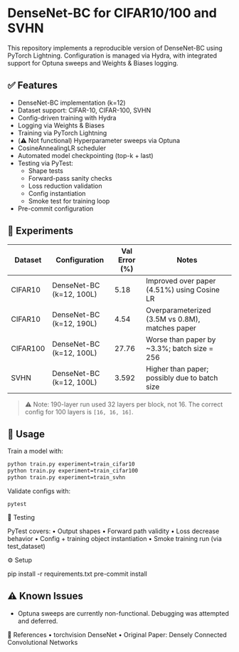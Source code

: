 # DenseNet-BC for CIFAR10/100 and SVHN

This repository implements a reproducible version of DenseNet-BC using PyTorch Lightning. Configuration is managed via Hydra, with integrated support for Optuna sweeps and Weights & Biases logging.

## ✅ Features

- DenseNet-BC implementation (k=12)
- Dataset support: CIFAR-10, CIFAR-100, SVHN
- Config-driven training with Hydra
- Logging via Weights & Biases
- Training via PyTorch Lightning
- (⚠️ Not functional) Hyperparameter sweeps via Optuna
- CosineAnnealingLR scheduler
- Automated model checkpointing (top-k + last)
- Testing via PyTest:
  - Shape tests
  - Forward-pass sanity checks
  - Loss reduction validation
  - Config instantiation
  - Smoke test for training loop
- Pre-commit configuration

## 🧪 Experiments

| Dataset   | Configuration                | Val Error (%) | Notes                                              |
|-----------|------------------------------|---------------|----------------------------------------------------|
| CIFAR10   | DenseNet-BC (k=12, 100L)      | 5.18          | Improved over paper (4.51%) using Cosine LR       |
| CIFAR10   | DenseNet-BC (k=12, 190L)      | 4.54          | Overparameterized (3.5M vs 0.8M), matches paper    |
| CIFAR100  | DenseNet-BC (k=12, 100L)      | 27.76         | Worse than paper by ~3.3%; batch size = 256       |
| SVHN      | DenseNet-BC (k=12, 100L)      | 3.592         | Higher than paper; possibly due to batch size     |

> ⚠️ Note: 190-layer run used 32 layers per block, not 16. The correct config for 100 layers is `[16, 16, 16]`.

## 🧰 Usage

Train a model with:

```bash
python train.py experiment=train_cifar10
python train.py experiment=train_cifar100
python train.py experiment=train_svhn
```
Validate configs with:
```
pytest
```
🧪 Testing

PyTest covers:
	•	Output shapes
	•	Forward path validity
	•	Loss decrease behavior
	•	Config + training object instantiation
	•	Smoke training run (via test_dataset)

⚙️ Setup

pip install -r requirements.txt
pre-commit install

## ⚠️ Known Issues

- Optuna sweeps are currently non-functional. Debugging was attempted and deferred.

🔗 References
	•	torchvision DenseNet
	•	Original Paper: Densely Connected Convolutional Networks